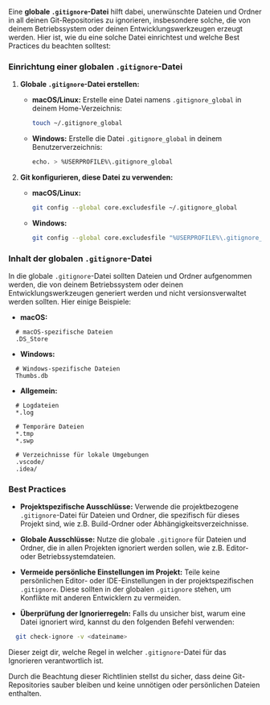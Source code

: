 Eine **globale `.gitignore`-Datei** hilft dabei, unerwünschte Dateien und Ordner in all deinen Git-Repositories zu ignorieren, insbesondere solche, die von deinem Betriebssystem oder deinen Entwicklungswerkzeugen erzeugt werden. Hier ist, wie du eine solche Datei einrichtest und welche Best Practices du beachten solltest:

### Einrichtung einer globalen `.gitignore`-Datei

1. **Globale `.gitignore`-Datei erstellen:**
    
    - **macOS/Linux:** Erstelle eine Datei namens `.gitignore_global` in deinem Home-Verzeichnis:
        
        ```bash
        touch ~/.gitignore_global
        ```
        
    - **Windows:** Erstelle die Datei `.gitignore_global` in deinem Benutzerverzeichnis:
        
        ```bash
        echo. > %USERPROFILE%\.gitignore_global
        ```
        
2. **Git konfigurieren, diese Datei zu verwenden:**
    
    - **macOS/Linux:**
        
        ```bash
        git config --global core.excludesfile ~/.gitignore_global
        ```
        
    - **Windows:**
        
        ```bash
        git config --global core.excludesfile "%USERPROFILE%\.gitignore_global"
        ```
        

### Inhalt der globalen `.gitignore`-Datei

In die globale `.gitignore`-Datei sollten Dateien und Ordner aufgenommen werden, die von deinem Betriebssystem oder deinen Entwicklungswerkzeugen generiert werden und nicht versionsverwaltet werden sollten. Hier einige Beispiele:

- **macOS:**

```
  # macOS-spezifische Dateien
  .DS_Store
```

- **Windows:**

```
  # Windows-spezifische Dateien
  Thumbs.db
```

- **Allgemein:**

```
  # Logdateien
  *.log

  # Temporäre Dateien
  *.tmp
  *.swp

  # Verzeichnisse für lokale Umgebungen
  .vscode/
  .idea/
```

### Best Practices

- **Projektspezifische Ausschlüsse:** Verwende die projektbezogene `.gitignore`-Datei für Dateien und Ordner, die spezifisch für dieses Projekt sind, wie z.B. Build-Ordner oder Abhängigkeitsverzeichnisse.
    
- **Globale Ausschlüsse:** Nutze die globale `.gitignore` für Dateien und Ordner, die in allen Projekten ignoriert werden sollen, wie z.B. Editor- oder Betriebssystemdateien.
    
- **Vermeide persönliche Einstellungen im Projekt:** Teile keine persönlichen Editor- oder IDE-Einstellungen in der projektspezifischen `.gitignore`. Diese sollten in der globalen `.gitignore` stehen, um Konflikte mit anderen Entwicklern zu vermeiden.
    
- **Überprüfung der Ignorierregeln:** Falls du unsicher bist, warum eine Datei ignoriert wird, kannst du den folgenden Befehl verwenden:
    

```bash
  git check-ignore -v <dateiname>
```

Dieser zeigt dir, welche Regel in welcher `.gitignore`-Datei für das Ignorieren verantwortlich ist.

Durch die Beachtung dieser Richtlinien stellst du sicher, dass deine Git-Repositories sauber bleiben und keine unnötigen oder persönlichen Dateien enthalten.